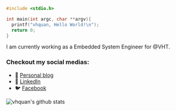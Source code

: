 ```c
#include <stdio.h>

int main(int argc, char **argv){
  printf("vhquan, Hello World!\n");
  return 0;
}
```
I am currently working as a Embedded System Engineer for @VHT.
### Checkout my social medias:
- 💬 [Personal blog](https://vhquan.github.io)
- 🔗 [LinkedIn](https://www.linkedin.com/in/vhquan/)
- 🐦 [Facebook](https://www.facebook.com/hqtrx/)

![vhquan's github stats](https://github-readme-stats.vercel.app/api?username=vhquan&show_icons=true&theme=dark)

